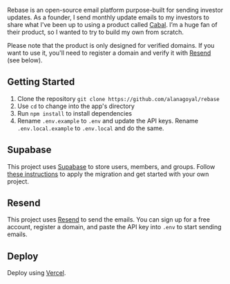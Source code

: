Rebase is an open-source email platform purpose-built for sending investor updates. As a founder, I send monthly update emails to my investors to share what I've been up to using a product called [Cabal](https://getcabal.com). I’m a huge fan of their product, so I wanted to try to build my own from scratch.

Please note that the product is only designed for verified domains. If you want to use it, you'll need to register a domain and verify it with [Resend](https://resend.com) (see below).

## Getting Started

1. Clone the repository `git clone https://github.com/alanagoyal/rebase`
2. Use `cd` to change into the app's directory
3. Run `npm install` to install dependencies
4. Rename `.env.example` to `.env` and update the API keys. Rename `.env.local.example` to `.env.local` and do the same.

## Supabase

This project uses [Supabase](https://supabase.com) to store users, members, and groups. Follow [these instructions](https://supabase.com/docs/guides/getting-started/local-development) to apply the migration and get started with your own project.

## Resend

This project uses [Resend](https://resend.com) to send the emails. You can sign up for a free account, register a domain, and paste the API key into `.env` to start sending emails.

## Deploy

Deploy using [Vercel](https://vercel.com).

